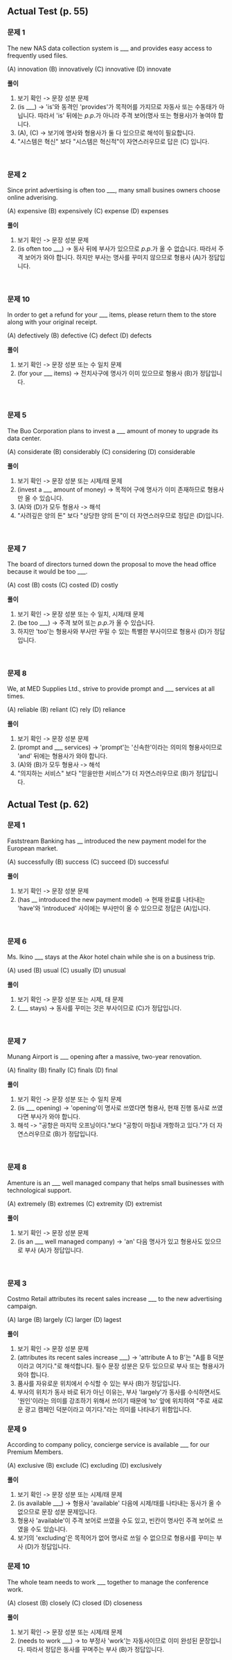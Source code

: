 ## Actual Test (p. 55)
### 문제 1

The new NAS data collection system is ___ and provides easy access to frequently used files.

(A) innovation (B) innovatively (C) innovative (D) innovate

**풀이**

1. 보기 확인 -> 문장 성분 문제
2. (is ___) -> 'is'와 동격인 'provides'가 목적어를 가지므로 자동사 또는 수동태가 아닙니다. 따라서 'is' 뒤에는 *p.p*.가 아니라 주격 보어(명사 또는 형용사)가 놓여야 합니다.
3. (A), (C) -> 보기에 명사와 형용사가 둘 다 있으므로 해석이 필요합니다.
4. "시스템은 혁신" 보다 "시스템은 혁신적"이 자연스러우므로 답은 (C) 입니다.

<br>

### 문제 2

Since print advertising is often too ___, many small busines owners choose online adverising.

(A) expensive (B) expensively (C) expense (D) expenses

**풀이**

1. 보기 확인 -> 문장 성분 문제
2. (is often too ___) -> 동사 뒤에 부사가 있으므로 *p.p*.가 올 수 없습니다. 따라서 주격 보어가 와야 합니다. 하지만 부사는 명사를 꾸미지 않으므로 형용사 (A)가 정답입니다.

<br>

### 문제 10

In order to get a refund for your ___ items, please return them to the store along with your original receipt.

(A) defectively (B) defective (C) defect (D) defects

**풀이**

1. 보기 확인 -> 문장 성분 또는 수 일치 문제
2. (for your ___ items) -> 전치사구에 명사가 이미 있으므로 형용사 (B)가 정답입니다.

<br>

### 문제 5

The Buo Corporation plans to invest a ___ amount of money to upgrade its data center.

(A) considerate (B) considerably (C) considering (D) considerable

**풀이**

1. 보기 확인 -> 문장 성분 또는 시제/태 문제
2. (invest a ___ amount of money) -> 목적어 구에 명사가 이미 존재하므로 형용사만 올 수 있습니다.
3. (A)와 (D)가 모두 형용사 -> 해석
4. "사려깊은 양의 돈" 보다 "상당한 양의 돈"이 더 자연스러우므로 정답은 (D)입니다.
 
<br>

### 문제 7

The board of directors turned down the proposal to move the head office because it would be too ___.

(A) cost (B) costs (C) costed (D) costly

**풀이**

1. 보기 확인 -> 문장 성분 또는 수 일치, 시제/태 문제
2. (be too ___) -> 주격 보어 또는 *p.p*.가 올 수 있습니다.
3. 하지만 'too'는 형용사와 부사만 꾸밀 수 있는 특별한 부사이므로 형용사 (D)가 정답입니다.

<br>

### 문제 8

We, at MED Supplies Ltd., strive to provide prompt and ___ services at all times.

(A) reliable (B) reliant (C) rely (D) reliance

**풀이**

1. 보기 확인 -> 문장 성분 문제
2. (prompt and ___ services) -> 'prompt'는 '신속한'이라는 의미의 형용사이므로 'and' 뒤에는 형용사가 와야 합니다.
3. (A)와 (B)가 모두 형용사 -> 해석
4. "의지하는 서비스" 보다 "믿을만한 서비스"가 더 자연스러우므로 (B)가 정답입니다.

## Actual Test (p. 62)
### 문제 1

Faststream Banking has __ introduced the new payment model for the European market.

(A) successfully (B) success (C) succeed (D) successful

**풀이**

1. 보기 확인 -> 문장 성분 문제
2. (has __ introduced the new payment model) -> 현재 완료를 나타내는 'have'와 'introduced' 사이에는 부사만이 올 수 있으므로 정답은 (A)입니다.

<br>

### 문제 6

Ms. Ikino ___ stays at the Akor hotel chain while she is on a business trip.

(A) used (B) usual (C) usually (D) unusual

**풀이**

1. 보기 확인 -> 문장 성분 또는 시제, 태 문제
2. (___ stays) -> 동사를 꾸미는 것은 부사이므로 (C)가 정답입니다.
 
<br>

### 문제 7

Munang Airport is ___ opening after a massive, two-year renovation.

(A) finality (B) finally (C) finals (D) final

**풀이**

1. 보기 확인 -> 문장 성분 또는 수 일치 문제
2. (is ___ opening) -> 'opening'이 명사로 쓰였다면 형용사, 현재 진행 동사로 쓰였다면 부사가 와야 합니다.
3. 해석 -> "공항은 마지막 오프닝이다."보다 "공항이 마침내 개항하고 있다."가 더 자연스러우므로 (B)가 정답입니다.
 
<br>

### 문제 8

Amenture is an ___ well managed company that helps small businesses with technological support.

(A) extremely (B) extremes (C) extremity (D) extremist

**풀이**

1. 보기 확인 -> 문장 성분 문제
2. (is an ___ well managed company) -> 'an' 다음 명사가 있고 형용사도 있으므로 부사 (A)가 정답입니다.
 
<br>

### 문제 3

Costmo Retail attributes its recent sales increase ___ to the new advertising campaign.

(A) large (B) largely (C) larger (D) lagest

**풀이**

1. 보기 확인 -> 문장 성분 문제
2. (attributes its recent sales increase ___) -> 'attribute A to B'는 "A를 B 덕분이라고 여기다."로 해석합니다. 필수 문장 성분은 모두 있으므로 부사 또는 형용사가 와야 합니다.
3. 품사를 자유로운 위치에서 수식할 수 있는 부사 (B)가 정답입니다.
4. 부사의 위치가 동사 바로 뒤가 아닌 이유는, 부사 'largely'가 동사를 수식하면서도 '원인'이라는 의미를 강조하기 위해서 쓰이기 때문에 'to' 앞에 위치하여 "주로 새로운 광고 캠페인 덕분이라고 여기다."라는 의미를 나타내기 위함입니다.

### 문제 9
  
According to company policy, concierge service is available ___ for our Premium Members.

(A) exclusive (B) exclude (C) excluding (D) exclusively

**풀이**

1. 보기 확인 -> 문장 성분 또는 시제/태 문제
2. (is available ___) -> 형용사 'available' 다음에 시제/태를 나타내는 동사가 올 수 없으므로 문장 성분 문제입니다.
3. 형용사 'available'이 주격 보어로 쓰였을 수도 있고, 빈칸이 명사인 주격 보어로 쓰였을 수도 있습니다.
5. 보기의 'excluding'은 목적어가 없어 명사로 쓰일 수 없으므로 형용사를 꾸미는 부사 (D)가 정답입니다.

### 문제 10
  
The whole team needs to work ___ together to manage the conference work.

(A) closest (B) closely (C) closed (D) closeness

**풀이**

1. 보기 확인 -> 문장 성분 또는 시제/태 문제
2. (needs to work ___) -> to 부정사 'work'는 자동사이므로 이미 완성된 문장입니다. 따라서 정답은 동사를 꾸며주는 부사 (B)가 정답입니다.

